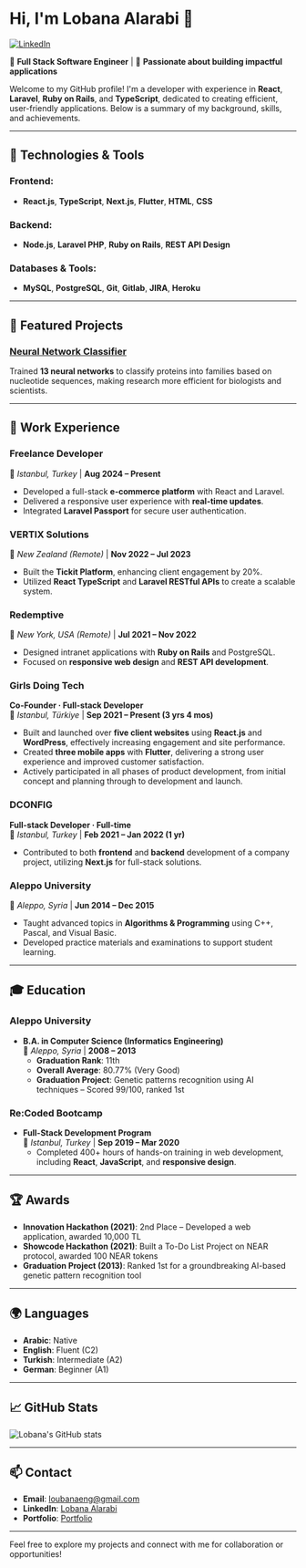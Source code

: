# Hi, I'm Lobana Alarabi 👋  
[![LinkedIn](https://img.shields.io/badge/LinkedIn-Profile-blue?logo=linkedin&style=for-the-badge)](https://www.linkedin.com/in/lobana-alarabi-38470b199/)

🌟 **Full Stack Software Engineer** | 🚀 **Passionate about building impactful applications**  

Welcome to my GitHub profile! I'm a developer with experience in **React**, **Laravel**, **Ruby on Rails**, and **TypeScript**, dedicated to creating efficient, user-friendly applications. Below is a summary of my background, skills, and achievements.

---

## 🔧 Technologies & Tools
### Frontend:
- **React.js**, **TypeScript**, **Next.js**, **Flutter**, **HTML**, **CSS**

### Backend:
- **Node.js**, **Laravel PHP**, **Ruby on Rails**, **REST API Design**

### Databases & Tools:
- **MySQL**, **PostgreSQL**, **Git**, **Gitlab**, **JIRA**, **Heroku**

---


## 📌 Featured Projects
### **[Neural Network Classifier](https://github.com/Lobana-sky/ProtienGraduationproject)**  
Trained **13 neural networks** to classify proteins into families based on nucleotide sequences, making research more efficient for biologists and scientists.

---

## 💼 Work Experience
### **Freelance Developer**  
📍 *Istanbul, Turkey* | **Aug 2024 – Present**  
- Developed a full-stack **e-commerce platform** with React and Laravel.  
- Delivered a responsive user experience with **real-time updates**.  
- Integrated **Laravel Passport** for secure user authentication.

### **VERTIX Solutions**  
📍 *New Zealand (Remote)* | **Nov 2022 – Jul 2023**  
- Built the **Tickit Platform**, enhancing client engagement by 20%.  
- Utilized **React TypeScript** and **Laravel RESTful APIs** to create a scalable system.  

### **Redemptive**  
📍 *New York, USA (Remote)* | **Jul 2021 – Nov 2022**  
- Designed intranet applications with **Ruby on Rails** and PostgreSQL.  
- Focused on **responsive web design** and **REST API development**.

### **Girls Doing Tech**  
**Co-Founder · Full-stack Developer**  
📍 *Istanbul, Türkiye* | **Sep 2021 – Present (3 yrs 4 mos)**  
- Built and launched over **five client websites** using **React.js** and **WordPress**, effectively increasing engagement and site performance.  
- Created **three mobile apps** with **Flutter**, delivering a strong user experience and improved customer satisfaction.  
- Actively participated in all phases of product development, from initial concept and planning through to development and launch.

### **DCONFIG**  
**Full-stack Developer · Full-time**  
📍 *Istanbul, Turkey* | **Feb 2021 – Jan 2022 (1 yr)**  
- Contributed to both **frontend** and **backend** development of a company project, utilizing **Next.js** for full-stack solutions.

### **Aleppo University**  
📍 *Aleppo, Syria* | **Jun 2014 – Dec 2015**  
- Taught advanced topics in **Algorithms & Programming** using C++, Pascal, and Visual Basic.  
- Developed practice materials and examinations to support student learning.

---

## 🎓 Education
### **Aleppo University**  
- **B.A. in Computer Science (Informatics Engineering)**  
  📍 *Aleppo, Syria* | **2008 – 2013**  
  - **Graduation Rank**: 11th  
  - **Overall Average**: 80.77% (Very Good)  
  - **Graduation Project**: Genetic patterns recognition using AI techniques – Scored 99/100, ranked 1st  

### **Re:Coded Bootcamp**  
- **Full-Stack Development Program**  
  📍 *Istanbul, Turkey* | **Sep 2019 – Mar 2020**  
  - Completed 400+ hours of hands-on training in web development, including **React**, **JavaScript**, and **responsive design**.

---

## 🏆 Awards
- **Innovation Hackathon (2021)**: 2nd Place – Developed a web application, awarded 10,000 TL  
- **Showcode Hackathon (2021)**: Built a To-Do List Project on NEAR protocol, awarded 100 NEAR tokens  
- **Graduation Project (2013)**: Ranked 1st for a groundbreaking AI-based genetic pattern recognition tool  

---

## 🌍 Languages
- **Arabic**: Native  
- **English**: Fluent (C2)  
- **Turkish**: Intermediate (A2)  
- **German**: Beginner (A1)  

---

## 📈 GitHub Stats  
![Lobana's GitHub stats](https://github-readme-stats.vercel.app/api?username=LobanaAlarabi&show_icons=true&theme=radical)

---

## 📫 Contact
- **Email**: [loubanaeng@gmail.com](mailto:loubanaeng@gmail.com)  
- **LinkedIn**: [Lobana Alarabi](https://www.linkedin.com/in/lobana-alarabi-38470b199)  
- **Portfolio**: [Portfolio](https://lobana-sky.github.io/lobanaalarabi/)  

---

Feel free to explore my projects and connect with me for collaboration or opportunities!
